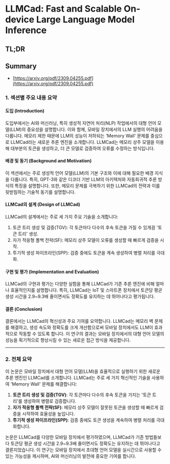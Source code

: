 # LLMCad: Fast and Scalable On-device Large Language Model Inference
## TL;DR
## Summary
- [https://arxiv.org/pdf/2309.04255.pdf](https://arxiv.org/pdf/2309.04255.pdf)

### 1. 섹션별 주요 내용 요약

#### 도입 (Introduction)
도입부에서는 AI와 머신러닝, 특히 생성적 자연어 처리(NLP) 작업에서의 대형 언어 모델(LLM)의 중요성을 설명합니다. 이와 함께, 모바일 장치에서의 LLM 실행의 어려움을 다룹니다. 메모리 제한 때문에 LLM의 성능이 저하되는 'Memory Wall' 문제를 중심으로 LLMCad라는 새로운 추론 엔진을 소개합니다. LLMCad는 메모리 상주 모델을 이용해 대부분의 토큰을 생성하고, 더 큰 모델로 검증하여 오류를 수정하는 방식입니다.

#### 배경 및 동기 (Background and Motivation)
이 섹션에서는 주로 생성적 언어 모델(LLM)의 기본 구조와 이에 대해 필요한 배경 지식을 다룹니다. 특히, GPT-3와 같은 디코더 기반 LLM의 아키텍처와 자동회귀적 추론 방식의 특징을 설명합니다. 또한, 메모리 문제를 극복하기 위한 LLMCad의 전략과 이를 뒷받침하는 기술적 동기를 설명합니다.

#### LLMCad의 설계 (Design of LLMCad)
LLMCad의 설계에서는 주로 세 가지 주요 기술을 소개합니다:
1) 토큰 트리 생성 및 검증(TGV): 각 토큰마다 다수의 후속 토큰을 가질 수 있게끔 '토큰 트리' 생성.
2) 자가 적응형 폴백 전략(SF): 메모리 상주 모델이 오류를 생성할 때 빠르게 검증을 시작.
3) 투기적 생성 파이프라인(SPP): 검증 중에도 토큰을 계속 생성하여 병렬 처리를 극대화.

#### 구현 및 평가 (Implementation and Evaluation)
LLMCad의 구현과 평가는 다양한 실험을 통해 LLMCad가 기존 추론 엔진에 비해 얼마나 효율적인지를 설명합니다. 특히, LLMCad는 IoT 및 스마트폰 장치에서 토큰당 평균 생성 시간을 2.9~9.3배 줄이면서도 정확도를 유지하는 데 뛰어나다고 평가됩니다.

#### 결론 (Conclusion)
결론에서는 LLMCad의 혁신성과 주요 기여를 요약합니다. LLMCad는 메모리 벽 문제를 해결하고, 생성 속도와 정확도를 크게 개선함으로써 모바일 장치에서도 LLM이 효과적으로 작동할 수 있도록 합니다. 이 연구의 결과는 모바일 장치에서의 대형 언어 모델의 성능을 획기적으로 향상시킬 수 있는 새로운 접근 방식을 제공합니다.

---

### 2. 전체 요약

이 논문은 모바일 장치에서 대형 언어 모델(LLM)을 효율적으로 실행하기 위한 새로운 추론 엔진인 LLMCad를 소개합니다. LLMCad는 주로 세 가지 혁신적인 기술을 사용하여 'Memory Wall' 문제를 해결합니다:

1. **토큰 트리 생성 및 검증(TGV)**: 각 토큰마다 다수의 후속 토큰을 가지는 '토큰 트리'를 생성하여 병렬로 검증합니다.
2. **자가 적응형 폴백 전략(SF)**: 메모리 상주 모델이 잘못된 토큰을 생성할 때 빠르게 검증을 시작하여 효율성을 높입니다.
3. **투기적 생성 파이프라인(SPP)**: 검증 중에도 토큰 생성을 계속하여 병렬 처리를 극대화합니다.

논문은 LLMCad를 다양한 모바일 장치에서 평가하였으며, LLMCad가 기존 방법들보다 토큰당 평균 생성 시간을 2.9~9.3배 줄이면서도 정확도는 유지하는 데 뛰어나다고 결론지었습니다. 이 연구는 모바일 장치에서 초대형 언어 모델을 실시간으로 사용할 수 있는 가능성을 제시하며, AI와 머신러닝의 발전에 중요한 기여를 합니다.